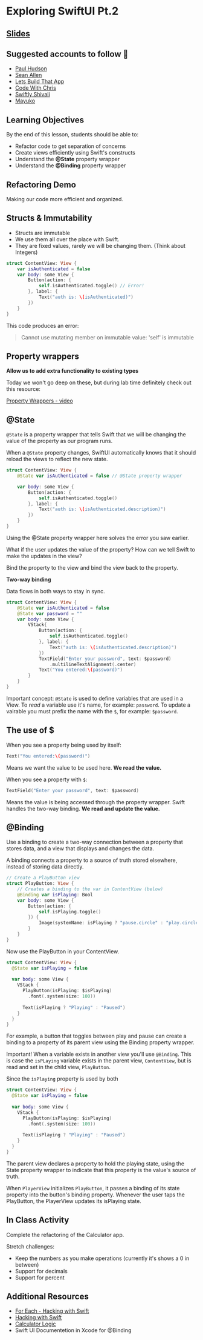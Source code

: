 # Exploring SwiftUI Pt.2

## [Slides](https://tech-at-du.github.io/ACS-1410-Introduction-to-Swift/Slides/06-SwiftUI2/README.html ':ignore')

<!-- > -->

## Suggested accounts to follow 😬

- [Paul Hudson](https://www.youtube.com/channel/UCmJi5RdDLgzvkl3Ly0DRMlQ)
- [Sean Allen](https://www.youtube.com/channel/UCbTw29mcP12YlTt1EpUaVJw)
- [Lets Build That App](https://www.youtube.com/channel/UCuP2vJ6kRutQBfRmdcI92mA)
- [Code With Chris](https://www.youtube.com/user/CodeWithChris)
- [Swiftly Shivali](https://www.youtube.com/c/SwiftlyShivali/videos)
- [Mayuko](https://www.youtube.com/c/hellomayuko)

<!-- > -->

## Learning Objectives

By the end of this lesson, students should be able to:

- Refactor code to get separation of concerns
- Create views efficiently using Swift's constructs
- Understand the **@State** property wrapper
- Understand the **@Binding** property wrapper

<!-- > -->

## Refactoring Demo

Making our code more efficient and organized.

<!-- > -->

## Structs & Immutability

- Structs are immutable
- We use them all over the place with Swift.
- They are fixed values, rarely we will be changing them. (Think about Integers)

<!-- > -->

```swift
struct ContentView: View {
    var isAuthenticated = false
    var body: some View {
        Button(action: {
            self.isAuthenticated.toggle() // Error!
        }, label: {
            Text("auth is: \(isAuthenticated)")
        })
    }
}
```

This code produces an error: 

> Cannot use mutating member on immutable value: 'self' is immutable

<!-- > -->

## Property wrappers

**Allow us to add extra functionality to existing types**

Today we won't go deep on these, but during lab time definitely check out this resource:

[Property Wrappers - video](https://www.youtube.com/watch?v=lxdSiq8drXQ)

<!-- > -->

## @State

`@State` is a property wrapper that tells Swift that we will be changing the value of the property as our program runs.

When a `@State` property changes, SwiftUI automatically knows that it should reload the views to reflect the new state.

<!-- > -->

```swift
struct ContentView: View {
    @State var isAuthenticated = false // @State property wrapper

    var body: some View {
        Button(action: {
            self.isAuthenticated.toggle() 
        }, label: {
            Text("auth is: \(isAuthenticated.description)")
        })
    }
}
```

Using the @State property wrapper here solves the error you saw earlier. 

<!-- > -->

What if the user updates the value of the property? How can we tell Swift to make the updates in the view?

Bind the property to the view and bind the view back to the property.

**Two-way binding**

Data flows in both ways to stay in sync.

<!-- > -->

```swift
struct ContentView: View {
    @State var isAuthenticated = false
    @State var password = ""
    var body: some View {
        VStack{
            Button(action: {
                self.isAuthenticated.toggle()
            }, label: {
                Text("auth is: \(isAuthenticated.description)")
            })
            TextField("Enter your password", text: $password)
                .multilineTextAlignment(.center)
            Text("You entered:\(password)")
        }
    }
}
```

Important concept: `@State` is used to define variables that are used in a View. To _read_ a variable use it's name, for example: `password`. To update a vairable you must prefix the name with the `$`, for example: `$password`.

<!-- > -->

## The use of $

When you see a property being used by itself:

```swift
Text("You entered:\(password)")
```

Means we want the value to be used here. **We read the value.**

<!-- > -->

When you see a property with `$`:

```swift
TextField("Enter your password", text: $password)
```

Means the value is being accessed through the property wrapper. Swift handles the two-way binding. **We read and update the value.**

<!-- > -->

## @Binding

Use a binding to create a two-way connection between a property that stores data, and a view that displays and changes the data.

A binding connects a property to a source of truth stored elsewhere, instead of storing data directly.

<!-- > -->

```swift
// Create a PlayButton view
struct PlayButton: View {
    // Creates a binding to the var in ContentView (below)
    @Binding var isPlaying: Bool
    var body: some View {
        Button(action: {
            self.isPlaying.toggle()
        }) {
            Image(systemName: isPlaying ? "pause.circle" : "play.circle")
        }
    }
}
```

Now use the PlayButton in your ContentView. 

```Swift 
struct ContentView: View {
  @State var isPlaying = false
  
  var body: some View {
    VStack {
      PlayButton(isPlaying: $isPlaying)
        .font(.system(size: 100))
      
      Text(isPlaying ? "Playing" : "Paused")
    }
  }
}
```

<aside class"notes">
For example, a button that toggles between play and pause can create a binding to a property of its parent view using the Binding property wrapper.
</aside>

Important! When a variable exists in another view you'll use `@Binding`. This is case the `isPLaying` variable exists in the parent view, `ContentView`, but is read and set in the child view, `PlayButton`. 

Since the `isPlaying` property is used by both 

<!-- > -->

```swift
struct ContentView: View {
  @State var isPlaying = false
  
  var body: some View {
    VStack {
      PlayButton(isPlaying: $isPlaying)
        .font(.system(size: 100))
      
      Text(isPlaying ? "Playing" : "Paused")
    }
  }
}
```
<aside class ="notes">
The parent view declares a property to hold the playing state, using the
State property wrapper to indicate that this property is the value's source of truth.

When `PlayerView` initializes `PlayButton`, it passes a binding of its state property into the button's binding property. Whenever the user taps the PlayButton, the PlayerView updates its isPlaying state.
</aside>

<!-- > -->

## In Class Activity

Complete the refactoring of the Calculator app.

Stretch challenges:
- Keep the numbers as you make operations (currently it's shows a 0 in between)
- Support for decimals
- Support for percent

<!-- > -->

## Additional Resources

- [For Each - Hacking with Swift](https://www.hackingwithswift.com/books/ios-swiftui/why-does-self-work-for-foreach)
- [Hacking with Swift](https://www.youtube.com/watch?v=stSB04C4iS4)
- [Calculator Logic](https://github.com/TarokhDev2020/Calculator-for-SwiftUI)
- Swift UI Documentetion in Xcode for @Binding
